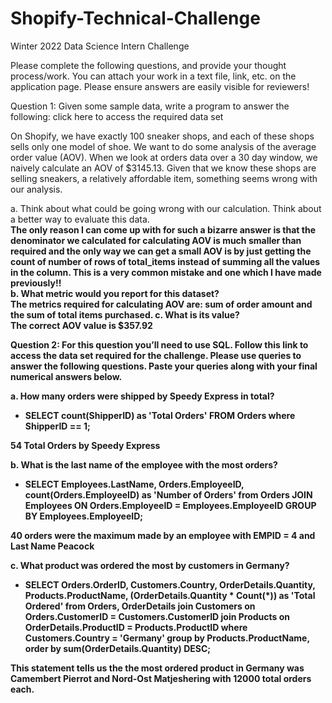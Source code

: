 # Shopify-Technical-Challenge
Winter 2022 Data Science Intern Challenge 

Please complete the following questions, and provide your thought process/work. You can attach your work in a text file, link, etc. on the application page. Please ensure answers are easily visible for reviewers!


Question 1: Given some sample data, write a program to answer the following: click here to access the required data set  

On Shopify, we have exactly 100 sneaker shops, and each of these shops sells only one model of shoe. We want to do some analysis of the average order value (AOV). When we look at orders data over a 30 day window, we naively calculate an AOV of $3145.13. Given that we know these shops are selling sneakers, a relatively affordable item, something seems wrong with our analysis.  

a.	Think about what could be going wrong with our calculation. Think about a better way to evaluate this data.     
<b> The only reason I can come up with for such a bizarre answer is that the denominator we calculated for calculating AOV is much smaller than required and the only way we can get a small AOV is by just getting the count of number of rows of total_items instead of summing all the values in the column. This is a very common mistake and one which I have made previously!! <b>   
b.	What metric would you report for this dataset?  
<b> The metrics required for calculating AOV are: sum of order amount and the sum of total items purchased.<b>
c.	What is its value?  
<b> The correct AOV value is $357.92 <b>



Question 2: For this question you’ll need to use SQL. Follow this link to access the data set required for the challenge. Please use queries to answer the following questions. Paste your queries along with your final numerical answers below.  

a.	How many orders were shipped by Speedy Express in total?  

* SELECT count(ShipperID) as 'Total Orders' FROM Orders where ShipperID == 1;  

<b> 54 Total Orders by Speedy Express <b>

b.	What is the last name of the employee with the most orders?  
* SELECT Employees.LastName, Orders.EmployeeID, count(Orders.EmployeeID) as 'Number of Orders' from Orders
JOIN Employees ON Orders.EmployeeID = Employees.EmployeeID 
GROUP BY Employees.EmployeeID;

<b> 40 orders were the maximum made by an employee with EMPID = 4 and Last Name Peacock <b>

c.	What product was ordered the most by customers in Germany?    
* SELECT Orders.OrderID, Customers.Country, OrderDetails.Quantity, Products.ProductName, (OrderDetails.Quantity * Count(*)) as 'Total Ordered' from Orders, OrderDetails
join Customers on Orders.CustomerID = Customers.CustomerID
join Products on OrderDetails.ProductID = Products.ProductID 
where Customers.Country = 'Germany' group by Products.ProductName,
order by sum(OrderDetails.Quantity) DESC;  

<b> This statement tells us the the most ordered product in Germany was Camembert Pierrot and Nord-Ost Matjeshering with 12000 total orders each. <b>
  

